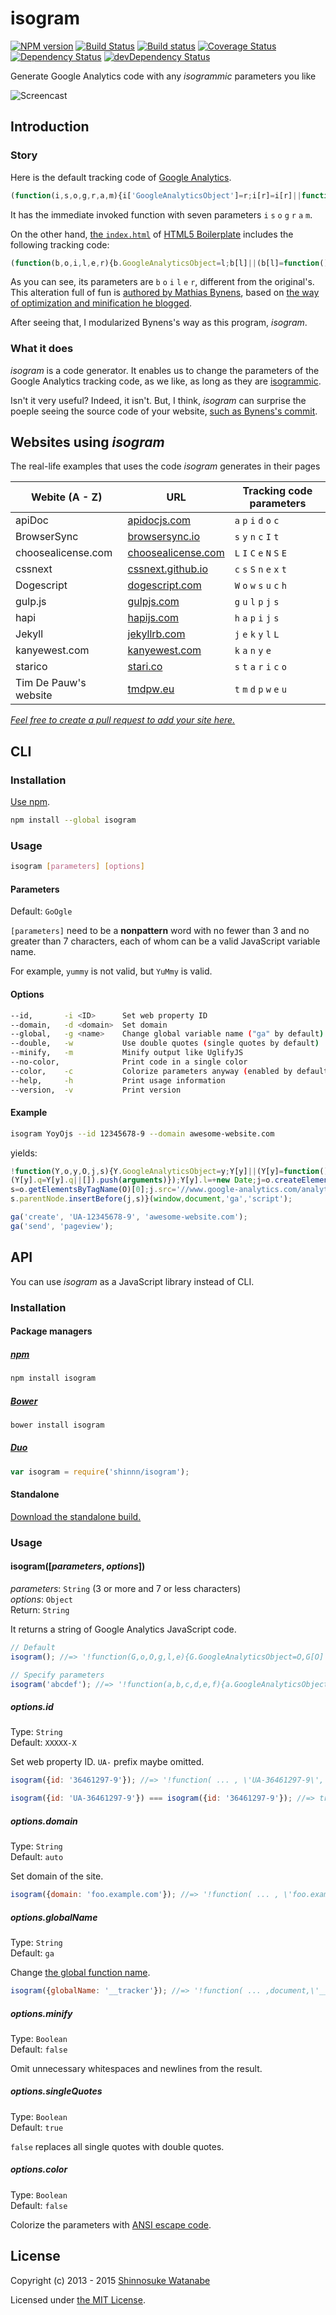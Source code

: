 # isogram

[![NPM version](https://img.shields.io/npm/v/isogram.svg)](https://www.npmjs.com/package/isogram)
[![Build Status](https://travis-ci.org/shinnn/isogram.svg?branch=master)](https://travis-ci.org/shinnn/isogram)
[![Build status](https://ci.appveyor.com/api/projects/status/oys8520d3746dnky?svg=true)](https://ci.appveyor.com/project/ShinnosukeWatanabe/isogram)
[![Coverage Status](https://img.shields.io/coveralls/shinnn/isogram.svg)](https://coveralls.io/r/shinnn/isogram)
[![Dependency Status](https://img.shields.io/david/shinnn/isogram.svg?style=flat&label=deps)](https://david-dm.org/shinnn/isogram)
[![devDependency Status](https://img.shields.io/david/dev/shinnn/isogram.svg?style=flat&label=devDeps)](https://david-dm.org/shinnn/isogram#info=devDependencies)

Generate Google Analytics code with any *isogrammic* parameters you like

![Screencast](./demo.gif "Screencast")

## Introduction

### Story

Here is the default tracking code of [Google Analytics](https://developers.google.com/analytics/devguides/collection/analyticsjs/).

```javascript
(function(i,s,o,g,r,a,m){i['GoogleAnalyticsObject']=r;i[r]=i[r]||function(){(i[r].q=i[r].q||[]).push(arguments)},i[r].l=1*new Date();a=s.createElement(o),m=s.getElementsByTagName(o)[0];a.async=1;a.src=g;m.parentNode.insertBefore(a,m)})(window,document,'script','//www.google-analytics.com/analytics.js','ga');
```

It has the immediate invoked function with seven parameters `i` `s` `o` `g` `r` `a` `m`.

On the other hand, [the `index.html`](https://github.com/h5bp/html5-boilerplate/blob/master/src/index.html) of [HTML5 Boilerplate](https://github.com/h5bp/html5-boilerplate) includes the following tracking code:

```javascript
(function(b,o,i,l,e,r){b.GoogleAnalyticsObject=l;b[l]||(b[l]=function(){(b[l].q=b[l].q||[]).push(arguments)});b[l].l=+new Date;e=o.createElement(i);r=o.getElementsByTagName(i)[0];e.src='//www.google-analytics.com/analytics.js';r.parentNode.insertBefore(e,r)}(window,document,'script','ga'));
```

As you can see, its parameters are `b` `o` `i` `l` `e` `r`, different from the original's.
This alteration full of fun is [authored by Mathias Bynens](https://github.com/h5bp/html5-boilerplate/commit/48d49e96d6db282eb9686d31ebbc5cbbbdd4d966 "Update to Google Universal Analytics"), based on [the way of optimization and minification he blogged](http://mathiasbynens.be/notes/async-analytics-snippet#universal-analytics).

After seeing that, I modularized Bynens's way as this program, *isogram*.

### What it does

*isogram* is a code generator. It enables us to change the parameters of the Google Analytics tracking code, as we like, as long as they are [isogrammic](http://en.wikipedia.org/wiki/Isogram).

Isn't it very useful? Indeed, it isn't. But, I think, *isogram* can surprise the poeple seeing the source code of your website, [such as Bynens's commit](https://github.com/h5bp/html5-boilerplate/commit/48d49e96d6db282eb9686d31ebbc5cbbbdd4d966#all_commit_comments "notes on commit").

## Websites using *isogram*

The real-life examples that uses the code *isogram* generates in their pages

[apidoc]: <http://apidocjs.com/>
[bsync]: <http://www.browsersync.io/>
[license]: <http://choosealicense.com>
[cssnext]: <https://cssnext.github.io/>
[doge]: <http://dogescript.com/>
[gulp]: <http://gulpjs.com/>
[hapi]: <http://hapijs.com/>
[jekyll]: <http://jekyllrb.com/>
[kanyewest]: <http://kanyewest.com/>
[starico]: <https://stari.co/>
[tmdpw]: <http://tmdpw.eu/>

| Webite (A - Z)                | URL                           | Tracking code parameters    |
| ----------------------------- | ----------------------------- | --------------------------- |
| apiDoc                        | [apidocjs.com][apidoc]        | `a` `p` `i` `d` `o` `c`     |
| BrowserSync                   | [browsersync.io][bsync]       | `s` `y` `n` `c` `I` `t`     |
| choosealicense.com            | [choosealicense.com][license] | `L` `I` `C` `e` `N` `S` `E` |
| cssnext                       | [cssnext.github.io][cssnext]  | `c` `s` `S` `n` `e` `x` `t` |
| Dogescript                    | [dogescript.com][doge]        | `W` `o` `w` `s` `u` `c` `h` |
| gulp.js                       | [gulpjs.com][gulp]            | `g` `u` `l` `p` `j` `s`     |
| hapi                          | [hapijs.com][hapi]            | `h` `a` `p` `i` `j` `s`     |
| Jekyll                        | [jekyllrb.com][jekyll]        | `j` `e` `k` `y` `l` `L`     |
| kanyewest.com                 | [kanyewest.com][kanyewest]    | `k` `a` `n` `y` `e`         |
| starico                       | [stari.co][starico]           | `s` `t` `a` `r` `i` `c` `o` |
| Tim De Pauw's website         | [tmdpw.eu][tmdpw]             | `t` `m` `d` `p` `w` `e` `u` |

*[Feel free to create a pull request to add your site here.](https://github.com/shinnn/isogram/pulls)*

## CLI

### Installation

[Use npm](https://www.npmjs.org/doc/cli/npm-install.html).

```sh
npm install --global isogram
```

### Usage

```sh
isogram [parameters] [options]
```

#### Parameters

Default: `GoOgle`

`[parameters]` need to be a **nonpattern** word with no fewer than 3 and no greater than 7 characters, each of whom can be a valid JavaScript variable name.

For example, `yummy` is not valid, but `YuMmy` is valid.

#### Options

```sh
--id,       -i <ID>      Set web property ID
--domain,   -d <domain>  Set domain
--global,   -g <name>    Change global variable name ("ga" by default)
--double,   -w           Use double quotes (single quotes by default)
--minify,   -m           Minify output like UglifyJS
--no-color,              Print code in a single color
--color,    -c           Colorize parameters anyway (enabled by default)
--help,     -h           Print usage information
--version,  -v           Print version
```

#### Example

```sh
isogram YoyOjs --id 12345678-9 --domain awesome-website.com
```

yields:

```javascript
!function(Y,o,y,O,j,s){Y.GoogleAnalyticsObject=y;Y[y]||(Y[y]=function(){
(Y[y].q=Y[y].q||[]).push(arguments)});Y[y].l=+new Date;j=o.createElement(O);
s=o.getElementsByTagName(O)[0];j.src='//www.google-analytics.com/analytics.js';
s.parentNode.insertBefore(j,s)}(window,document,'ga','script');

ga('create', 'UA-12345678-9', 'awesome-website.com');
ga('send', 'pageview');
```

## API

You can use *isogram* as a JavaScript library instead of CLI.

### Installation

#### Package managers

##### [npm](https://www.npmjs.com/) 

```sh
npm install isogram
```

##### [Bower](http://bower.io/)

```sh
bower install isogram
```

##### [Duo](http://duojs.org/)

```javascript
var isogram = require('shinnn/isogram');
```

#### Standalone

[Download the standalone build.](https://raw.githubusercontent.com/shinnn/isogram/master/dist/isogram-standalone.js)

### Usage

#### isogram([*parameters*, *options*])

*parameters*: `String` (3 or more and 7 or less characters)  
*options*: `Object`  
Return: `String`

It returns a string of Google Analytics JavaScript code.

```javascript
// Default
isogram(); //=> '!function(G,o,O,g,l,e){G.GoogleAnalyticsObject=O,G[O]||(G[O]=function(){\n(G[O].q=G[O].q||[]).push(arguments)}),G[O].l=+new Date,l=o.createElement(g),\ne=o.getElementsByTagName(g)[0],l.src=\'//www.google-analytics.com/analytics.js\',\ne.parentNode.insertBefore(l,e)}(window,document,\'ga\',\'script\');\n\nga(\'create\', \'UA-XXXXX-X\', \'auto\');\nga(\'send\', \'pageview\');'

// Specify parameters
isogram('abcdef'); //=> '!function(a,b,c,d,e,f){a.GoogleAnalyticsObject=c,a[c]||(a[c]=function(){\n(a[c].q=a[c].q||[]).push(arguments)}),a[c].l=+new Date,e=b.createElement(d),\nf=b.getElementsByTagName(d)[0],e.src=\'//www.google-analytics.com/analytics.js\',\nf.parentNode.insertBefore(e,f)}(window,document,\'ga\',\'script\');\n\nga(\'create\', \'UA-XXXXX-X\', \'auto\');\nga(\'send\', \'pageview\');'
```

##### options.id

Type: `String`  
Default: `XXXXX-X`

Set web property ID. `UA-` prefix maybe omitted.

```javascript
isogram({id: '36461297-9'}); //=> '!function( ... , \'UA-36461297-9\', \'auto\');\nga(\'send\', \'pageview\');'

isogram({id: 'UA-36461297-9'}) === isogram({id: '36461297-9'}); //=> true
```

##### options.domain

Type: `String`  
Default: `auto`

Set domain of the site.

```javascript
isogram({domain: 'foo.example.com'}); //=> '!function( ... , \'foo.example.com\');\nga(\'send\', \'pageview\');'
```

##### options.globalName

Type: `String`  
Default: `ga`

Change [the global function name](https://developers.google.com/analytics/devguides/collection/analyticsjs/advanced#renaming).

```javascript
isogram({globalName: '__tracker'}); //=> '!function( ... ,document,\'__tracker\',\'script\');\n\n__tracker(\'create\', \'UA-XXXXX-X\', \'auto\');\n__tracker(\'send\', \'pageview\');'
```

##### options.minify

Type: `Boolean`  
Default: `false`

Omit unnecessary whitespaces and newlines from the result.

##### options.singleQuotes

Type: `Boolean`  
Default: `true`

`false` replaces all single quotes with double quotes.

##### options.color

Type: `Boolean`  
Default: `false`

Colorize the parameters with [ANSI escape code](http://wikipedia.org/wiki/ANSI_escape_code#Colors).

## License

Copyright (c) 2013 - 2015 [Shinnosuke Watanabe](https://github.com/shinnn)

Licensed under [the MIT License](./LICENSE).
